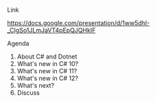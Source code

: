 Link

https://docs.google.com/presentation/d/1ww5dhI-_CIgSo1JLmJaVT4pEpQJQHkIF

Agenda

1. About C# and Dotnet
2. What's new in C# 10?
3. What's new in C# 11?
4. What's new in C# 12?
5. What's next?
6. Discuss
